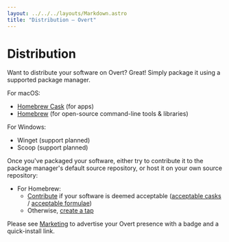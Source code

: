 ```yaml
---
layout: ../../../layouts/Markdown.astro
title: "Distribution – Overt"
---
```


# Distribution

Want to distribute your software on Overt? Great! Simply package it using a supported package manager.

For macOS:

- [Homebrew Cask](https://docs.brew.sh/Cask-Cookbook) (for apps)
- [Homebrew](https://docs.brew.sh/Formula-Cookbook) (for open-source command-line tools & libraries)

For Windows:

- Winget (support planned)
- Scoop (support planned)

Once you've packaged your software, either try to contribute it to the package manager's default source repository, or host it on your own source repository:

- For Homebrew:
  - [Contribute](https://docs.brew.sh/How-To-Open-a-Homebrew-Pull-Request#cask-related-pull-request) if your software is deemed acceptable ([acceptable casks](https://docs.brew.sh/Acceptable-Casks) / [acceptable formulae](https://docs.brew.sh/Acceptable-Formulae))
  - Otherwise, [create a tap](https://docs.brew.sh/How-to-Create-and-Maintain-a-Tap)

Please see [Marketing](/developers/marketing) to advertise your Overt presence with a badge and a quick-install link.

